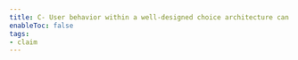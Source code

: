 ```yaml
---
title: C- User behavior within a well-designed choice architecture can be a signal of preferences
enableToc: false
tags:
- claim
---
```

